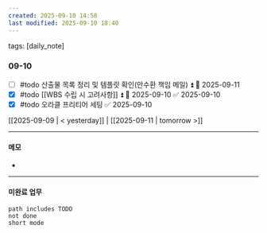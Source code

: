 ```yaml
---
created: 2025-09-10 14:58
last modified: 2025-09-10 18:40
---
```


tags: [daily_note]

### 09-10
- [ ] #todo 산출물 목록 정리 및 템플릿 확인(안수환 책임 메일) ⏫ 📅 2025-09-11
- [x] #todo [[WBS 수립 시 고려사항]] ⏫ 📅 2025-09-10 ✅ 2025-09-10
- [x] #todo 오라클 프리티어 세팅 ✅ 2025-09-10

[[2025-09-09 | < yesterday]] | [[2025-09-11 | tomorrow >]]

---
#### 메모
-  

---

#### 미완료 업무
```tasks
path includes TODO
not done
short mode
```
